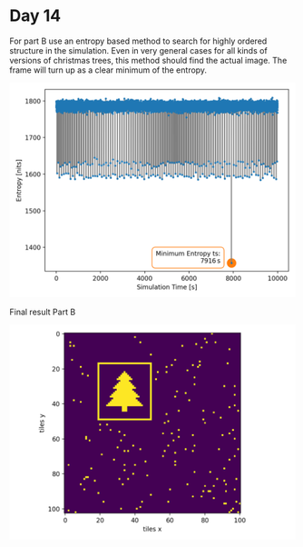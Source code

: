 # Day 14

For part B use an entropy based method to search for highly ordered structure in the simulation.
Even in very general cases for all kinds of versions of christmas trees, this method should find the actual image.
The frame will turn up as a clear minimum of the entropy.

<img src="partB_entropy.png" alt="drawing" width="600"/>  
  

Final result Part B

<img src="partB_configuration.png" alt="drawing" width="600"/>
